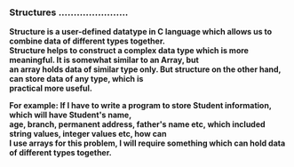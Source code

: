 ### Structures  .......................        

**Structure is a user-defined datatype in C language which allows us to combine data of different types together.                       
Structure helps to construct a complex data type which is more meaningful. It is somewhat similar to an Array, but                   
an array holds data of similar type only. But structure on the other hand, can store data of any type, which is                  
practical more useful.**

**For example: If I have to write a program to store Student information, which will have Student's name,                    
age, branch, permanent address, father's name etc, which included string values, integer values etc, how can                        
I use arrays for this problem, I will require something which can hold data of different types together.**                 
